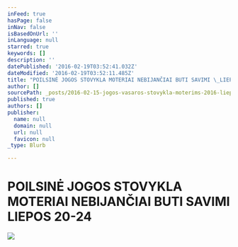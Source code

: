 ```yaml
---
inFeed: true
hasPage: false
inNav: false
isBasedOnUrl: ''
inLanguage: null
starred: true
keywords: []
description: ''
datePublished: '2016-02-19T03:52:41.032Z'
dateModified: '2016-02-19T03:52:11.485Z'
title: "POILSINĖ JOGOS STOVYKLA MOTERIAI NEBIJANČIAI BUTI SAVIMI \_LIEPOS 20-24"
author: []
sourcePath: _posts/2016-02-15-jogos-vasaros-stovykla-moterims-2016-liepos-20-24-dienomis.md
published: true
authors: []
publisher:
  name: null
  domain: null
  url: null
  favicon: null
_type: Blurb

---
```

# POILSINĖ JOGOS STOVYKLA MOTERIAI NEBIJANČIAI BUTI SAVIMI  LIEPOS 20-24
![](https://s3-us-west-2.amazonaws.com/the-grid-img/p/0872f4f9bf70fda72d829646416e4a0eb41ea281.jpg)
